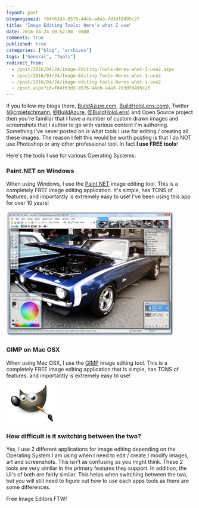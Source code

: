 ```yaml
---
layout: post
blogengineid: f84f63d3-8576-44cb-a4a3-7d3df8495c2f
title: "Image Editing Tools: Here's what I use"
date: 2016-04-24 10:52:00 -0500
comments: true
published: true
categories: ["blog", "archives"]
tags: ["General", "Tools"]
redirect_from: 
  - /post/2016/04/24/Image-Editing-Tools-Heres-what-I-use2.aspx
  - /post/2016/04/24/Image-Editing-Tools-Heres-what-I-use2
  - /post/2016/04/24/image-editing-tools-heres-what-i-use2
  - /post.aspx?id=f84f63d3-8576-44cb-a4a3-7d3df8495c2f
---
```

<!-- more -->

If you follow my blogs (here, <a href="http://buildazure.com">BuildAzure.com</a>, <a href="http://buildhololens.com">BuildHoloLens.com</a>), Twitter (<a href="http://twitter.com/crpietschmann">@crpietschmann</a>, <a href="http://twitte.com/buildazure">@BuildAzure</a>, <a href="http://twitter.com/buildhololens">@BuildHoloLens</a>) and Open Source project then you're familiar that I have a number of custom drawn images and screenshots that I author to go with various content I'm authoring. Something I've never posted on is what tools I use for editing / creating all these images. The reason I felt this would be worth posting is that I do NOT use Photoshop or any other professional tool. In fact **I use FREE tools**!

Here's the tools I use for various Operating Systems:
<h3>Paint.NET on Windows</h3>

When using Windows, I use the <a href="http://www.getpaint.net/index.html" target="_blank">Paint.NET</a> image editing tool. This is a completely FREE image editing application. It's simple, has TONS of features, and importantly is extremely easy to use! I've been using this app for over 10 years!

<img src="/files/2016/04/pdn310_car_thumb.jpg" alt="" />
<h3>GIMP on Mac OSX</h3>

When using Mac OSX, I use the <a href="https://www.gimp.org/downloads/" target="_blank">GIMP</a> image editing tool. This is a completely FREE image editing application that is simple, has TONS of features, and importantly is extremely easy to use!

 <img src="/files/2016/04/wilber-big.png" alt="" width="139" height="104" />
<h3>How difficult is it switching between the two?</h3>

Yes, I use 2 different applications for image editing depending on the Operating System I am using when I need to edit / create / modify images, art and screenshots. This isn't as confusing as you might think. These 2 tools are very similar in the primary features they support. In addition, the UI's of both are fairly similar. This helps when switching between the two, but you will still need to figure out how to use each apps tools as there are some differences.

Free Image Editors FTW!
